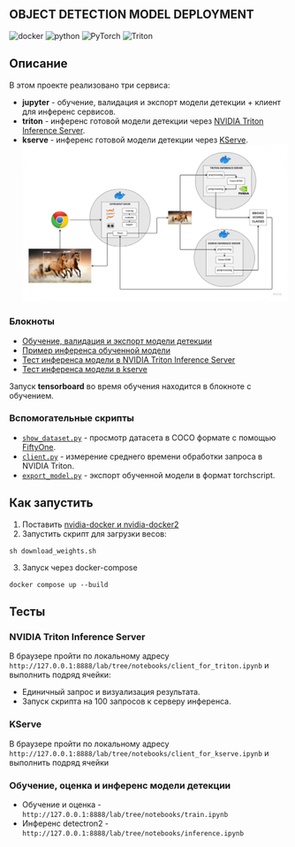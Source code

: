 ##  OBJECT DETECTION MODEL DEPLOYMENT

![docker](https://img.shields.io/badge/docker-%232496ED.svg?&style=for-the-badge&logo=docker&logoColor=white)
![python](https://img.shields.io/badge/python%20-%2314354C.svg?&style=for-the-badge&logo=python&logoColor=white)
![PyTorch](https://img.shields.io/badge/PyTorch-%23EE4C2C.svg?style=for-the-badge&logo=PyTorch&logoColor=white)
![Triton](https://img.shields.io/badge/Triton-vB900svg?style=for-the-badge&logo=NVIDIA&logoColor=white)

## Описание

В этом проекте реализовано три сервиса:
- **jupyter** - обучение, валидация и экспорт модели детекции + клиент для инференс сервисов.
- **triton** - инференс готовой модели детекции через [NVIDIA Triton Inference Server](https://developer.nvidia.com/nvidia-triton-inference-server).
- **kserve** - инференс готовой модели детекции через [KServe](https://github.com/kserve/kserve).
![image](imgs/arch.png)
### Блокноты
- [Обучение, валидация и экспорт модели детекции](https://github.com/PitKoro/SberCloudTestTask/blob/main/jupyter/notebooks/train.ipynb)
- [Пример инференса обученной модели](https://github.com/PitKoro/SberCloudTestTask/blob/main/jupyter/notebooks/inference.ipynb)
- [Тест инференса модели в NVIDIA Triton Inference Server](https://github.com/PitKoro/SberCloudTestTask/blob/main/jupyter/notebooks/client_for_triton.ipynb)
- [Тест инференса модели в kserve](https://github.com/PitKoro/SberCloudTestTask/blob/main/jupyter/notebooks/client_for_kserve.ipynb)

Запуск **tensorboard** во время обучения находится в блокноте с обучением.

### Вспомогательные скрипты
- [`show_dataset.py`](https://github.com/PitKoro/SberCloudTestTask/blob/main/jupyter/src/show_dataset.py) - просмотр датасета в COCO формате с помощью [FiftyOne](https://docs.voxel51.com/).
- [`client.py`](https://github.com/PitKoro/SberCloudTestTask/blob/main/jupyter/src/client.py) - измерение среднего времени обработки запроса в NVIDIA Triton.
- [`export_model.py`](https://github.com/PitKoro/SberCloudTestTask/blob/main/jupyter/src/export_model.py) - экспорт обученной модели в формат torchscript.


## Как запустить

1. Поставить [nvidia-docker и nvidia-docker2](https://docs.nvidia.com/datacenter/cloud-native/container-toolkit/install-guide.html)
2. Запустить скрипт для загрузки весов:

```shell
sh download_weights.sh
```

3. Запуск через docker-compose

```shell
docker compose up --build
```

## Тесты
### NVIDIA Triton Inference Server
В браузере пройти по локальному адресу `http://127.0.0.1:8888/lab/tree/notebooks/client_for_triton.ipynb` и выполнить подряд ячейки:
- Единичный запрос и визуализация результата.
- Запуск скрипта на 100 запросов к серверу инференса.

### KServe
  В браузере пройти по локальному адресу `http://127.0.0.1:8888/lab/tree/notebooks/client_for_kserve.ipynb` и выполнить подряд ячейки

### Обучение, оценка и инференс модели детекции
- Обучение и оценка - `http://127.0.0.1:8888/lab/tree/notebooks/train.ipynb`
- Инференс detectron2 - `http://127.0.0.1:8888/lab/tree/notebooks/inference.ipynb`
